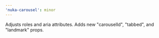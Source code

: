 ```yaml
---
'nuka-carousel': minor
---
```


Adjusts roles and aria attributes. Adds new "carouselId", "tabbed", and "landmark" props.
